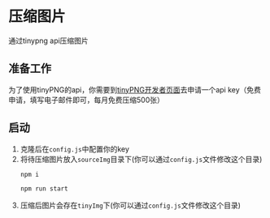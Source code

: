 # 压缩图片
通过tinypng api压缩图片
## 准备工作
为了使用tinyPNG的api，你需要到[tinyPNG开发者页面](https://tinypng.com/developers)去申请一个api key（免费申请，填写电子邮件即可，每月免费压缩500张）
## 启动
1. 克隆后在`config.js`中配置你的key
2. 将待压缩图片放入`sourceImg`目录下(你可以通过`config.js`文件修改这个目录)
    ```js
    npm i

    npm run start
    ```
3. 压缩后图片会存在`tinyImg`下(你可以通过`config.js`文件修改这个目录)
